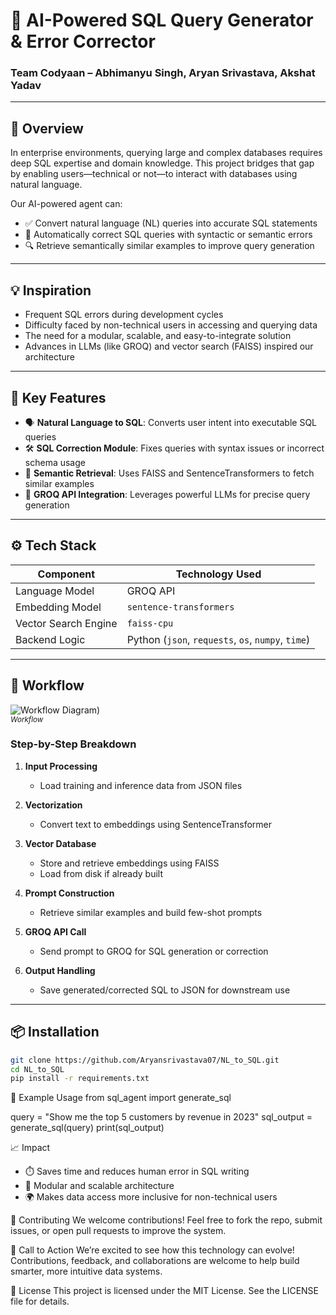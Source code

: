 # 🧠 AI-Powered SQL Query Generator & Error Corrector  
### Team Codyaan – Abhimanyu Singh, Aryan Srivastava, Akshat Yadav  

---

## 🚀 Overview

In enterprise environments, querying large and complex databases requires deep SQL expertise and domain knowledge. This project bridges that gap by enabling users—technical or not—to interact with databases using natural language.

Our AI-powered agent can:

- ✅ Convert natural language (NL) queries into accurate SQL statements  
- 🔧 Automatically correct SQL queries with syntactic or semantic errors  
- 🔍 Retrieve semantically similar examples to improve query generation  

---

## 💡 Inspiration

- Frequent SQL errors during development cycles  
- Difficulty faced by non-technical users in accessing and querying data  
- The need for a modular, scalable, and easy-to-integrate solution  
- Advances in LLMs (like GROQ) and vector search (FAISS) inspired our architecture  

---

## 🧩 Key Features

- 🗣️ **Natural Language to SQL**: Converts user intent into executable SQL queries  
- 🛠️ **SQL Correction Module**: Fixes queries with syntax issues or incorrect schema usage  
- 🧠 **Semantic Retrieval**: Uses FAISS and SentenceTransformers to fetch similar examples  
- 🔗 **GROQ API Integration**: Leverages powerful LLMs for precise query generation  

---

## ⚙️ Tech Stack

| Component              | Technology Used              |
|------------------------|------------------------------|
| Language Model         | GROQ API                     |
| Embedding Model        | `sentence-transformers`      |
| Vector Search Engine   | `faiss-cpu`                  |
| Backend Logic          | Python (`json`, `requests`, `os`, `numpy`, `time`) |

---

## 🔄 Workflow

![Workflow Diagram](https://github.com/Aryansrivastava07/NL_to_SQL/blob/main/workflow.jpg))  
<sub><i>Workflow</i></sub>

### Step-by-Step Breakdown

1. **Input Processing**  
   - Load training and inference data from JSON files  

2. **Vectorization**  
   - Convert text to embeddings using SentenceTransformer  

3. **Vector Database**  
   - Store and retrieve embeddings using FAISS  
   - Load from disk if already built  

4. **Prompt Construction**  
   - Retrieve similar examples and build few-shot prompts  

5. **GROQ API Call**  
   - Send prompt to GROQ for SQL generation or correction  

6. **Output Handling**  
   - Save generated/corrected SQL to JSON for downstream use  

---

## 📦 Installation

```bash
git clone https://github.com/Aryansrivastava07/NL_to_SQL.git
cd NL_to_SQL
pip install -r requirements.txt

```

🧪 Example Usage
from sql_agent import generate_sql

query = "Show me the top 5 customers by revenue in 2023"
sql_output = generate_sql(query)
print(sql_output)



📈 Impact
- ⏱️ Saves time and reduces human error in SQL writing
- 🧩 Modular and scalable architecture
- 🌍 Makes data access more inclusive for non-technical users

🤝 Contributing
We welcome contributions! Feel free to fork the repo, submit issues, or open pull requests to improve the system.

📣 Call to Action
We’re excited to see how this technology can evolve! Contributions, feedback, and collaborations are welcome to help build smarter, more intuitive data systems.

📜 License
This project is licensed under the MIT License. See the LICENSE file for details.


